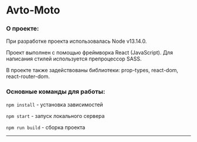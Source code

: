 # Avto-Moto

### О проекте:

При разработке проекта использовалась Node v13.14.0.

Проект выполнен с помощью фреймворка React (JavaScript).
Для написания стилей используется препроцессор SASS.

В проекте также задействованы библиотеки: prop-types, react-dom, react-router-dom.

### Основные команды для работы:

`npm install` - установка зависимостей

`npm start` - запуск локального сервера

`npm run build` - сборка проекта

---
